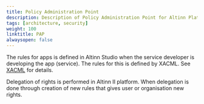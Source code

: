 ```yaml
---
title: Policy Administration Point
description: Description of Policy Administration Point for Altinn Platform
tags: [architecture, security]
weight: 100
linktitle: PAP
alwaysopen: false
---
```


The rules for apps is defined in Altinn Studio when the service developer is developing the app (service).
The rules for this is defined by XACML. See [XACML](xacml) for details. 

Delegation of rights is performed in Altinn II platform. When delegation is done through creation of new rules that
 gives user or organisation new rights.

















